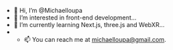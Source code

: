- 👋 Hi, I’m @Michaelloupa
- 👀 I’m interested in front-end development...
- 🌱 I’m currently learning Next.js, three.js and WebXR...
- - 📫 You can reach me at michaelloupa@gmail.com.

<!---
Michaelloupa/Michaelloupa is a ✨ special ✨ repository because its `README.md` (this file) appears on your GitHub profile.
You can click the Preview link to take a look at your changes.
--->
